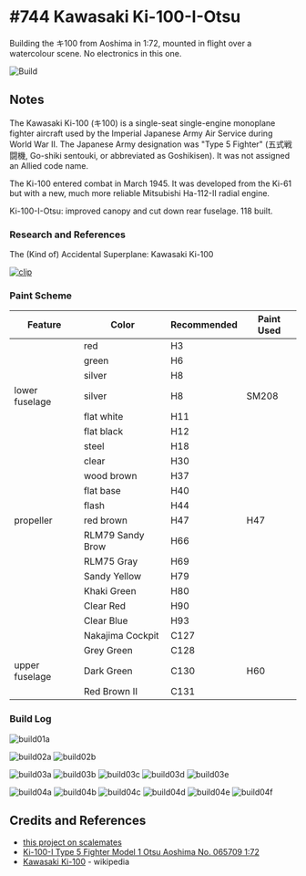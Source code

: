 # #744 Kawasaki Ki-100-I-Otsu

Building the キ100 from Aoshima in 1:72, mounted in flight over a watercolour scene. No electronics in this one.

![Build](./assets/Ki100IType5_build.jpg?raw=true)

## Notes

The Kawasaki Ki-100 (キ100) is a single-seat single-engine monoplane fighter aircraft used by the Imperial Japanese Army Air Service during World War II. The Japanese Army designation was "Type 5 Fighter" (五式戦闘機, Go-shiki sentouki, or abbreviated as Goshikisen). It was not assigned an Allied code name.

The Ki-100 entered combat in March 1945. It was developed from the Ki-61 but with a new, much more reliable Mitsubishi Ha-112-II radial engine.

Ki-100-I-Otsu: improved canopy and cut down rear fuselage. 118 built.

### Research and References

The (Kind of) Accidental Superplane: Kawasaki Ki-100

[![clip](https://img.youtube.com/vi/UxUe5O-100Q/0.jpg)](https://www.youtube.com/watch?v=UxUe5O-100Q)

### Paint Scheme

| Feature               | Color                | Recommended | Paint Used |
|-----------------------|----------------------|-------------|------------|
|                       | red                  | H3          |            |
|                       | green                | H6          |            |
|                       | silver               | H8          |            |
| lower fuselage        | silver               | H8          | SM208      |
|                       | flat white           | H11         |            |
|                       | flat black           | H12         |            |
|                       | steel                | H18         |            |
|                       | clear                | H30         |            |
|                       | wood brown           | H37         |            |
|                       | flat base            | H40         |            |
|                       | flash                | H44         |            |
| propeller             | red brown            | H47         | H47        |
|                       | RLM79 Sandy Brow     | H66         |            |
|                       | RLM75 Gray           | H69         |            |
|                       | Sandy Yellow         | H79         |            |
|                       | Khaki Green          | H80         |            |
|                       | Clear Red            | H90         |            |
|                       | Clear Blue           | H93         |            |
|                       | Nakajima Cockpit     | C127        |            |
|                       | Grey Green           | C128        |            |
| upper fuselage        | Dark Green           | C130        | H60        |
|                       | Red Brown II         | C131        |            |

### Build Log

![build01a](./assets/build01a.jpg?raw=true)

![build02a](./assets/build02a.jpg?raw=true)
![build02b](./assets/build02b.jpg?raw=true)

![build03a](./assets/build03a.jpg?raw=true)
![build03b](./assets/build03b.jpg?raw=true)
![build03c](./assets/build03c.jpg?raw=true)
![build03d](./assets/build03d.jpg?raw=true)
![build03e](./assets/build03e.jpg?raw=true)

![build04a](./assets/build04a.jpg?raw=true)
![build04b](./assets/build04b.jpg?raw=true)
![build04c](./assets/build04c.jpg?raw=true)
![build04d](./assets/build04d.jpg?raw=true)
![build04e](./assets/build04e.jpg?raw=true)
![build04f](./assets/build04f.jpg?raw=true)

## Credits and References

* [this project on scalemates](https://www.scalemates.com/profiles/mate.php?id=74137&p=projects&project=158874)
* [Ki-100-I Type 5 Fighter Model 1 Otsu Aoshima No. 065709 1:72](https://www.scalemates.com/kits/aoshima-065709-ki-100-i-type-5-fighter-model-1-otsu--1469598)
* [Kawasaki Ki-100](https://en.wikipedia.org/wiki/Kawasaki_Ki-100) - wikipedia
